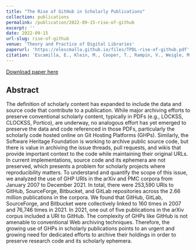 ```yaml
---
title: "The Rise of GitHub in Scholarly Publications"
collection: publications
permalink: /publication/2022-09-15-rise-of-github
excerpt: ''
date: 2022-09-15
url-slug: rise-of-github
venue: 'Theory and Practice of Digital Libraries'
paperurl: 'https://elescmalla.github.io/files/TPDL-rise-of-github.pdf'
citation: 'Escamilla, E., Klein, M., Cooper, T., Rampin, V., Weigle, M.C., Nelson, M.L. (2022). The Rise of GitHub in Scholarly Publications. In: <i>Linking Theory and Practice of Digital Libraries</i>. TPDL 2022. Lecture Notes in Computer Science, vol 13541. Springer, Cham.<a href="https://doi.org/10.1007/978-3-031-16802-4_15">https://doi.org/10.1007/978-3-031-16802-4_15</a>'
---
```


[Download paper here](https://arxiv.org/abs/2208.04895)

## Abstract 
The definition of scholarly content has expanded to include the data and source code that contribute to a publication. While major archiving efforts to preserve conventional scholarly content, typically in PDFs (e.g., LOCKSS, CLOCKSS, Portico), are underway, no analogous effort has yet emerged to preserve the data and code referenced in those PDFs, particularly the scholarly code hosted online on Git Hosting Platforms (GHPs). Similarly, the Software Heritage Foundation is working to archive public source code, but there is value in archiving the issue threads, pull requests, and wikis that provide important context to the code while maintaining their original URLs. In current implementations, source code and its ephemera are not preserved, which presents a problem for scholarly projects where reproducibility matters. To understand and quantify the scope of this issue, we analyzed the use of GHP URIs in the arXiv and PMC corpora from January 2007 to December 2021. In total, there were 253,590 URIs to GitHub, SourceForge, Bitbucket, and GitLab repositories across the 2.66 million publications in the corpora. We found that GitHub, GitLab, SourceForge, and Bitbucket were collectively linked to 160 times in 2007 and 76,746 times in 2021. In 2021, one out of five publications in the arXiv corpus included a URI to GitHub. The complexity of GHPs like GitHub is not amenable to conventional Web archiving techniques. Therefore, the growing use of GHPs in scholarly publications points to an urgent and growing need for dedicated efforts to archive their holdings in order to preserve research code and its scholarly ephemera.
